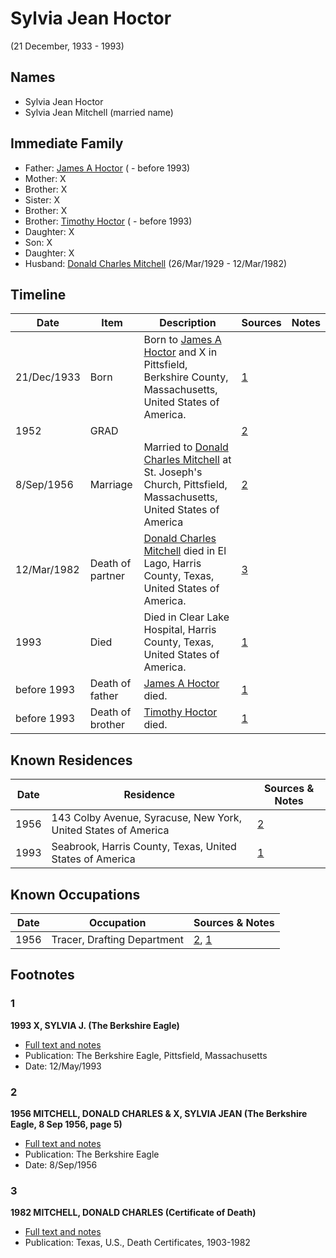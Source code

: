 ﻿---
layout: person
subject_key: i29702140
permalink: /people/i29702140
---

# Sylvia Jean Hoctor
(21 December, 1933 - 1993)

## Names

* Sylvia Jean Hoctor
* Sylvia Jean Mitchell (married name)

## Immediate Family

* Father: [James A Hoctor](./@72154199@-james-a-hoctor-b-d1993.md) ( - before 1993)
* Mother: X
* Brother: X
* Sister: X
* Brother: X
* Brother: [Timothy Hoctor](./@74378972@-timothy-hoctor-b-d1993.md) ( - before 1993)
* Daughter: X
* Son: X
* Daughter: X
* Husband: [Donald Charles Mitchell](./@49269448@-donald-charles-mitchell-b1929-3-26-d1982-3-12.md) (26/Mar/1929 - 12/Mar/1982)

## Timeline

Date | Item | Description | Sources | Notes
---|---|---|---|---
21/Dec/1933 | Born | Born to [James A Hoctor](./@72154199@-james-a-hoctor-b-d1993.md) and X in Pittsfield, Berkshire County, Massachusetts, United States of America. | [1](#1) | 
1952 | GRAD |  | [2](#2) | 
8/Sep/1956 | Marriage | Married to [Donald Charles Mitchell](./@49269448@-donald-charles-mitchell-b1929-3-26-d1982-3-12.md) at St. Joseph's Church, Pittsfield, Massachusetts, United States of America | [2](#2) | 
12/Mar/1982 | Death of partner | [Donald Charles Mitchell](./@49269448@-donald-charles-mitchell-b1929-3-26-d1982-3-12.md) died in El Lago, Harris County, Texas, United States of America. | [3](#3) | 
1993 | Died | Died in Clear Lake Hospital, Harris County, Texas, United States of America. | [1](#1) | 
before 1993 | Death of father | [James A Hoctor](./@72154199@-james-a-hoctor-b-d1993.md) died. | [1](#1) | 
before 1993 | Death of brother | [Timothy Hoctor](./@74378972@-timothy-hoctor-b-d1993.md) died. | [1](#1) | 

## Known Residences

Date | Residence | Sources & Notes
---|---|---
1956 | 143 Colby Avenue, Syracuse, New York, United States of America | [2](#2)
1993 | Seabrook, Harris County, Texas, United States of America | [1](#1)

## Known Occupations

Date | Occupation | Sources & Notes
---|---|---
1956 | Tracer, Drafting Department | [2](#2), [1](#1)

## Footnotes

### 1

**1993 X, SYLVIA J. (The Berkshire Eagle)**

* [Full text and notes](../sources/@20185916@-1993-mitchell,-sylvia-j.-the-berkshire-eagle-.md)
* Publication: The Berkshire Eagle, Pittsfield, Massachusetts
* Date: 12/May/1993

### 2

**1956 MITCHELL, DONALD CHARLES & X, SYLVIA JEAN (The Berkshire Eagle, 8 Sep 1956, page 5)**

* [Full text and notes](../sources/@67337826@-1956-mitchell,-donald-charles-&-hoctor,-sylvia-jean-the-berkshire-eagle,-8-sep-1956,-page-5-.md)
* Publication: The Berkshire Eagle
* Date: 8/Sep/1956

### 3

**1982 MITCHELL, DONALD CHARLES (Certificate of Death)**

* [Full text and notes](../sources/@98775872@-1982-mitchell,-donald-charles-certificate-of-death-.md)
* Publication: Texas, U.S., Death Certificates, 1903-1982

